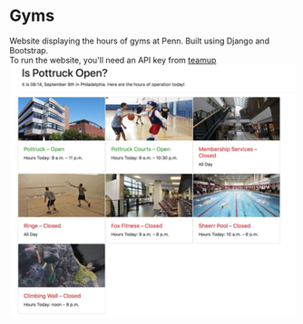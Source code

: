 # Gyms

Website displaying the hours of gyms at Penn. Built using Django and Bootstrap.  
To run the website, you'll need an API key from [teamup](https://teamup.com/api-keys/)
![Screenshot](screenshot.png)
